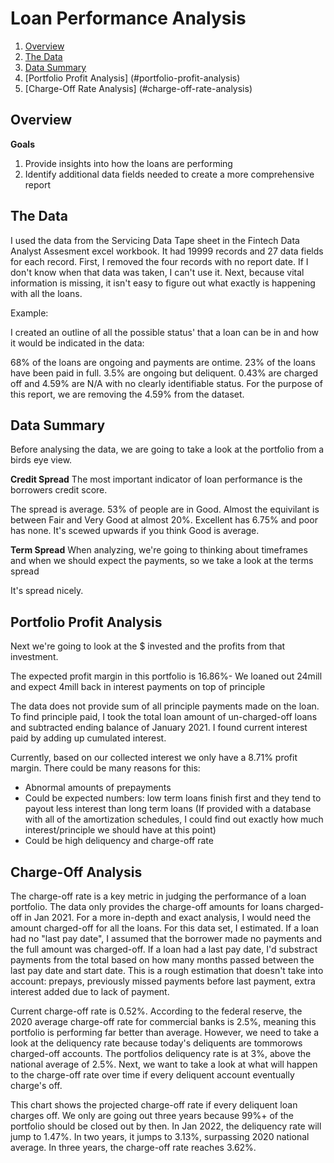 # Loan Performance Analysis

1. [Overview](#overview)
2. [The Data](#the-data)
3. [Data Summary](#data-summary)
4. [Portfolio Profit Analysis] (#portfolio-profit-analysis)
5. [Charge-Off Rate Analysis] (#charge-off-rate-analysis)

## Overview
**Goals**
1. Provide insights into how the loans are performing
2. Identify additional data fields needed to create a more comprehensive report

## The Data
I used the data from the Servicing Data Tape sheet in the Fintech Data Analyst Assesment excel workbook. It had 19999 records and 27 data fields for each record. First, I removed the four records with no report date. If I don't know when that data was taken, I can't use it. Next, because vital information is missing, it isn't easy to figure out what exactly is happening with all the loans.

Example:
<INSERT EXAMPLE>
  
I created an outline of all the possible status' that a loan can be in and how it would be indicated in the data:
  
<INSERT TABLE WITH BREAKDOWN>
  
<INSERT CHART>
  
68% of the loans are ongoing and payments are ontime. 23% of the loans have been paid in full. 3.5% are ongoing but deliquent. 0.43% are charged off and 4.59% are N/A with no clearly identifiable status. For the purpose of this report, we are removing the 4.59% from the dataset. 

## Data Summary 
Before analysing the data, we are going to take a look at the portfolio from a birds eye view.
  
**Credit Spread**
The most important indicator of loan performance is the borrowers credit score.

<INSERT CREDIT SPREAD TABLE>
<INSERT PORTFOLIO CREDIT SPREAD CHART>
  
The spread is average. 53% of people are in Good. Almost the equivilant is between Fair and Very Good at almost 20%. Excellent has 6.75% and poor has none. It's scewed upwards if you think Good is average.
 
**Term Spread**
When analyzing, we're going to thinking about timeframes and when we should expect the payments, so we take a look at the terms spread
  
<INSERT TERMS CHART>
  
It's spread nicely. <INSERT ANOTHER COMMENT>
  
## Portfolio Profit Analysis
Next we're going to look at the $ invested and the profits from that investment.

<INSERT TABLE WITH EXPECTED COLLECTIONS>

The expected profit margin in this portfolio is 16.86%- We loaned out 24mill and expect 4mill back in interest payments on top of principle
  
<INSERT TABLE WITH CURRENT COLLECTIONS>
 
The data does not provide sum of all principle payments made on the loan. To find principle paid, I took the total loan amount of un-charged-off loans and subtracted ending balance of January 2021. I found current interest paid by adding up cumulated interest.
  
<INSERT TABLE WITH BOTH COLLECTIONS>
<INSERT GRAPH WITH BOTH COLLECTIONS>

Currently, based on our collected interest we only have a 8.71% profit margin. There could be many reasons for this:
  - Abnormal amounts of prepayments
  - Could be expected numbers: low term loans finish first and they tend to payout less interest than long term loans (If provided with a database with all of the amortization schedules, I could find out exactly how much interest/principle we should have at this point)
  - Could be high deliquency and charge-off rate

  
## Charge-Off Analysis
The charge-off rate is a key metric in judging the performance of a loan portfolio. The data only provides the charge-off amounts for loans charged-off in Jan 2021. For a more in-depth and exact analysis, I would need the amount charged-off for all the loans. For this data set, I estimated. If a loan had no "last pay date", I assumed that the borrower made no payments and the full amount was charged-off. If a loan had a last pay date, I'd substract payments from the total based on how many months passed between the last pay date and start date. This is a rough estimation that doesn't take into account: prepays, previously missed payments before last payment, extra interest added due to lack of payment. 

<INSERT TABLE WITH CHARGE-OFF RATE AND DELIQUENCY RATE>
 
Current charge-off rate is 0.52%. According to the federal reserve, the 2020 average charge-off rate for commercial banks is 2.5%, meaning this portfolio is performing far better than average. However, we need to take a look at the deliquency rate because today's deliquents are tommorows charged-off accounts. The portfolios deliquency rate is at 3%, above the national average of 2.5%. Next, we want to take a look at what will happen to the charge-off rate over time if every deliquent account eventually charge's off.
  
<INSERT CHARGE OFF RATE GRAPH>
  
This chart shows the projected charge-off rate if every deliquent loan charges off. We only are going out three years because 99%+ of the portfolio should be closed out by then. In Jan 2022, the deliquency rate will jump to 1.47%. In two years, it jumps to 3.13%, surpassing 2020 national average. In three years, the charge-off rate reaches 3.62%. 
